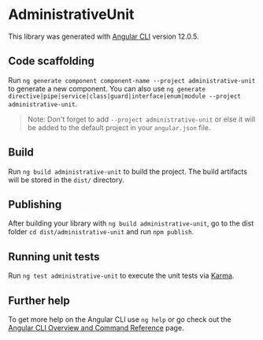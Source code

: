 # AdministrativeUnit

This library was generated with [Angular CLI](https://github.com/angular/angular-cli) version 12.0.5.

## Code scaffolding

Run `ng generate component component-name --project administrative-unit` to generate a new component. You can also use `ng generate directive|pipe|service|class|guard|interface|enum|module --project administrative-unit`.
> Note: Don't forget to add `--project administrative-unit` or else it will be added to the default project in your `angular.json` file. 

## Build

Run `ng build administrative-unit` to build the project. The build artifacts will be stored in the `dist/` directory.

## Publishing

After building your library with `ng build administrative-unit`, go to the dist folder `cd dist/administrative-unit` and run `npm publish`.

## Running unit tests

Run `ng test administrative-unit` to execute the unit tests via [Karma](https://karma-runner.github.io).

## Further help

To get more help on the Angular CLI use `ng help` or go check out the [Angular CLI Overview and Command Reference](https://angular.io/cli) page.
